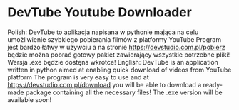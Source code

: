# DevTube Youtube Downloader
Polish:
 DevTube to aplikacja napisana w pythonie mająca na celu umożliwienie szybkiego pobierania filmów z platformy YouTube
 Program jest bardzo łatwy w używciu a na stronie https://devstudio.com.pl/pobierz będzie można pobrać gotowy pakiet zawierający wszystkie potrzebne pliki!
 Wersja .exe będzie dostęna wkrótce!
 English:
 DevTube is an application written in python aimed at enabling quick download of videos from YouTube platform
 The program is very easy to use and at https://devstudio.com.pl/download you will be able to download a ready-made package containing all the necessary files!
 The .exe version will be available soon!
